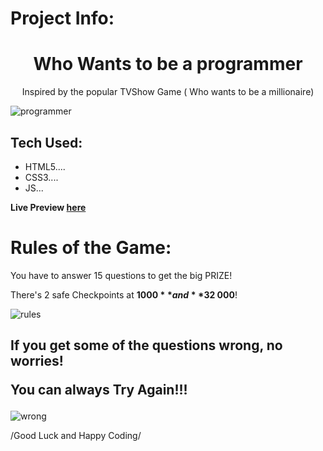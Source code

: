<h1>Project Info:</h1>

<h1 align="center">Who Wants to be a programmer</h1>
<p align='center'>Inspired by the popular TVShow Game ( Who wants to be a millionaire)</p>

![programmer](https://user-images.githubusercontent.com/44018646/185114613-d0eee69b-40c1-4baa-b847-dd0cd1ab4d95.jpg)

<h2>Tech Used:</h2>

- HTML5....
- CSS3....
- JS...

**Live Preview [here](https://justaway1.github.io/WhoWantsToBeAProgrammer/)**

<h1>Rules of the Game:</h1>

You have to answer 15 questions to get the big PRIZE! 

There's 2 safe Checkpoints at **$1000** and **$32 000**!

![rules](https://user-images.githubusercontent.com/44018646/185115727-7b06d46a-3ba2-4817-80ad-33df12cd7788.jpg)

<h2>If you get some of the questions wrong, no worries!

You can always Try Again!!!</h2>

![wrong](https://user-images.githubusercontent.com/44018646/185116196-fc6d005c-8c5e-47b8-b2ff-e474fbae2620.jpg)


/Good Luck and Happy Coding/



